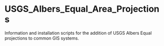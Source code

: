 # USGS_Albers_Equal_Area_Projections
Information and installation scripts for the addition of USGS Albers Equal projections to common GIS systems.

